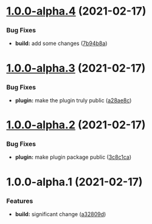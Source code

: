 # [1.0.0-alpha.4](https://github.com/sebastiandg7/nx-plugin-test/compare/nx-plugin-test-v1.0.0-alpha.3...nx-plugin-test-v1.0.0-alpha.4) (2021-02-17)


### Bug Fixes

* **build:** add some changes ([7b94b8a](https://github.com/sebastiandg7/nx-plugin-test/commit/7b94b8a663b314a319d389897bb894c202d3b4bb))

# [1.0.0-alpha.3](https://github.com/sebastiandg7/nx-plugin-test/compare/nx-plugin-test-v1.0.0-alpha.2...nx-plugin-test-v1.0.0-alpha.3) (2021-02-17)


### Bug Fixes

* **plugin:** make the plugin truly public ([a28ae8c](https://github.com/sebastiandg7/nx-plugin-test/commit/a28ae8cb9ac56a096339345adb8b7d17583b41b6))

# [1.0.0-alpha.2](https://github.com/sebastiandg7/nx-plugin-test/compare/nx-plugin-test-v1.0.0-alpha.1...nx-plugin-test-v1.0.0-alpha.2) (2021-02-17)


### Bug Fixes

* **plugin:** make plugin package public ([3c8c1ca](https://github.com/sebastiandg7/nx-plugin-test/commit/3c8c1ca49199bfc7499e9568fd271eadb1eca125))

# 1.0.0-alpha.1 (2021-02-17)


### Features

* **build:** significant change ([a32809d](https://github.com/sebastiandg7/nx-plugin-test/commit/a32809d0e8f618b2ab6945baa74e79f607787110))
